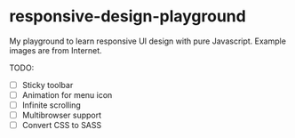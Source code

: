 # responsive-design-playground

My playground to learn responsive UI design with pure Javascript. Example images are from Internet.

TODO:

- [ ] Sticky toolbar
- [ ] Animation for menu icon
- [ ] Infinite scrolling
- [ ] Multibrowser support
- [ ] Convert CSS to SASS
